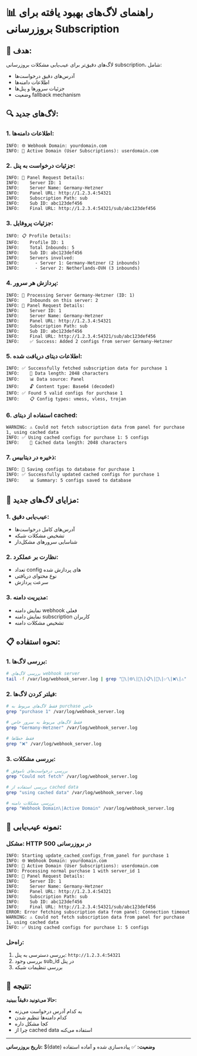 # 📊 راهنمای لاگ‌های بهبود یافته برای بروزرسانی Subscription

## 🎯 **هدف:**

لاگ‌های دقیق‌تر برای عیب‌یابی مشکلات بروزرسانی subscription، شامل:
- آدرس‌های دقیق درخواست‌ها
- اطلاعات دامنه‌ها
- جزئیات سرورها و پنل‌ها
- وضعیت fallback mechanism

## 🔍 **لاگ‌های جدید:**

### **1. اطلاعات دامنه‌ها:**
```
INFO: 🌐 Webhook Domain: yourdomain.com
INFO: 🔗 Active Domain (User Subscriptions): userdomain.com
```

### **2. جزئیات درخواست به پنل:**
```
INFO: 📡 Panel Request Details:
INFO:    Server ID: 1
INFO:    Server Name: Germany-Hetzner
INFO:    Panel URL: http://1.2.3.4:54321
INFO:    Subscription Path: sub
INFO:    Sub ID: abc123def456
INFO:    Final URL: http://1.2.3.4:54321/sub/abc123def456
```

### **3. جزئیات پروفایل:**
```
INFO: 📋 Profile Details:
INFO:    Profile ID: 1
INFO:    Total Inbounds: 5
INFO:    Sub ID: abc123def456
INFO:    Servers involved:
INFO:      - Server 1: Germany-Hetzner (2 inbounds)
INFO:      - Server 2: Netherlands-OVH (3 inbounds)
```

### **4. پردازش هر سرور:**
```
INFO: 🔄 Processing Server Germany-Hetzner (ID: 1)
INFO:    Inbounds on this server: 2
INFO: 📡 Panel Request Details:
INFO:    Server ID: 1
INFO:    Server Name: Germany-Hetzner
INFO:    Panel URL: http://1.2.3.4:54321
INFO:    Subscription Path: sub
INFO:    Sub ID: abc123def456
INFO:    Final URL: http://1.2.3.4:54321/sub/abc123def456
INFO:    ✅ Success: Added 2 configs from server Germany-Hetzner
```

### **5. اطلاعات دیتای دریافت شده:**
```
INFO: ✅ Successfully fetched subscription data for purchase 1
INFO:    📄 Data length: 2048 characters
INFO:    📊 Data source: Panel
INFO:    🔓 Content type: Base64 (decoded)
INFO: ✅ Found 5 valid configs for purchase 1
INFO:    📋 Config types: vmess, vless, trojan
```

### **6. استفاده از دیتای cached:**
```
WARNING: ⚠️ Could not fetch subscription data from panel for purchase 1, using cached data
INFO: ✅ Using cached configs for purchase 1: 5 configs
INFO:    📄 Cached data length: 2048 characters
```

### **7. ذخیره در دیتابیس:**
```
INFO: 💾 Saving configs to database for purchase 1
INFO: ✅ Successfully updated cached configs for purchase 1
INFO:    📊 Summary: 5 configs saved to database
```

## 🚀 **مزایای لاگ‌های جدید:**

### **1. عیب‌یابی دقیق:**
- آدرس‌های کامل درخواست‌ها
- تشخیص مشکلات شبکه
- شناسایی سرورهای مشکل‌دار

### **2. نظارت بر عملکرد:**
- تعداد config های پردازش شده
- نوع محتوای دریافتی
- سرعت پردازش

### **3. مدیریت دامنه:**
- نمایش دامنه webhook فعلی
- نمایش دامنه subscription کاربران
- تشخیص مشکلات دامنه

## 📋 **نحوه استفاده:**

### **1. بررسی لاگ‌ها:**
```bash
# بررسی لاگ‌های webhook server
tail -f /var/log/webhook_server.log | grep "📡\|🌐\|🔗\|📋\|🔄\|✅\|❌\|⚠️"
```

### **2. فیلتر کردن لاگ‌ها:**
```bash
# فقط لاگ‌های مربوط به purchase خاص
grep "purchase 1" /var/log/webhook_server.log

# فقط لاگ‌های مربوط به سرور خاص
grep "Germany-Hetzner" /var/log/webhook_server.log

# فقط خطاها
grep "❌" /var/log/webhook_server.log
```

### **3. بررسی مشکلات:**
```bash
# بررسی درخواست‌های ناموفق
grep "Could not fetch" /var/log/webhook_server.log

# بررسی استفاده از cached data
grep "using cached data" /var/log/webhook_server.log

# بررسی مشکلات دامنه
grep "Webhook Domain\|Active Domain" /var/log/webhook_server.log
```

## 🔧 **نمونه عیب‌یابی:**

### **مشکل: HTTP 500 در بروزرسانی**
```
INFO: Starting update_cached_configs_from_panel for purchase 1
INFO: 🌐 Webhook Domain: yourdomain.com
INFO: 🔗 Active Domain (User Subscriptions): userdomain.com
INFO: Processing normal purchase 1 with server_id 1
INFO: 📡 Panel Request Details:
INFO:    Server ID: 1
INFO:    Server Name: Germany-Hetzner
INFO:    Panel URL: http://1.2.3.4:54321
INFO:    Subscription Path: sub
INFO:    Sub ID: abc123def456
INFO:    Final URL: http://1.2.3.4:54321/sub/abc123def456
ERROR: Error fetching subscription data from panel: Connection timeout
WARNING: ⚠️ Could not fetch subscription data from panel for purchase 1, using cached data
INFO: ✅ Using cached configs for purchase 1: 5 configs
```

### **راه‌حل:**
1. بررسی دسترسی به پنل: `http://1.2.3.4:54321`
2. بررسی وجود sub_id در پنل
3. بررسی تنظیمات شبکه

## 🎉 **نتیجه:**

**حالا می‌تونید دقیقاً ببینید:**
- به کدام آدرس درخواست می‌زنه
- کدام دامنه‌ها تنظیم شدن
- کجا مشکل داره
- چرا از cached data استفاده می‌کنه

---
**تاریخ بروزرسانی:** $(date)
**وضعیت:** ✅ پیاده‌سازی شده و آماده استفاده
